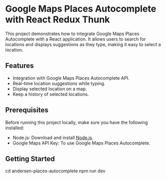 # Google Maps Places Autocomplete with React Redux Thunk

This project demonstrates how to integrate Google Maps Places Autocomplete with a React application. It allows users to search for locations and displays suggestions as they type, making it easy to select a location.

## Features

- Integration with Google Maps Places Autocomplete API.
- Real-time location suggestions while typing.
- Display selected location on a map.
- Keep a history of selected locations.

## Prerequisites

Before running this project locally, make sure you have the following installed:

- Node.js: Download and install [Node.js](https://nodejs.org/).
- Google Maps API Key: To use Google Maps Places Autocomplete.

## Getting Started

cd andersen-places-autocomplete
npm run dev